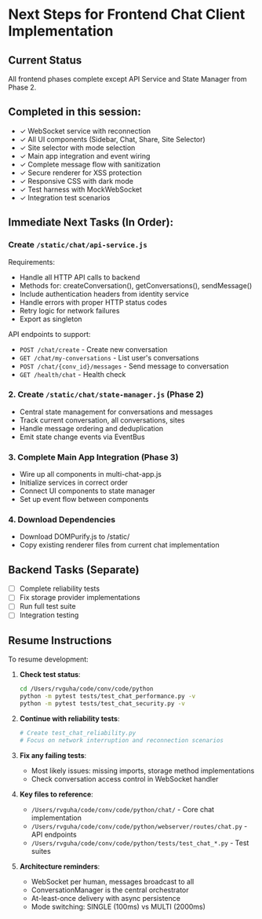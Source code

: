 # Next Steps for Frontend Chat Client Implementation

## Current Status
All frontend phases complete except API Service and State Manager from Phase 2.

## Completed in this session:
- ✓ WebSocket service with reconnection
- ✓ All UI components (Sidebar, Chat, Share, Site Selector)
- ✓ Site selector with mode selection
- ✓ Main app integration and event wiring
- ✓ Complete message flow with sanitization
- ✓ Secure renderer for XSS protection
- ✓ Responsive CSS with dark mode
- ✓ Test harness with MockWebSocket
- ✓ Integration test scenarios

## Immediate Next Tasks (In Order):

### Create `/static/chat/api-service.js`

Requirements:
- Handle all HTTP API calls to backend
- Methods for: createConversation(), getConversations(), sendMessage()
- Include authentication headers from identity service
- Handle errors with proper HTTP status codes
- Retry logic for network failures
- Export as singleton

API endpoints to support:
- `POST /chat/create` - Create new conversation
- `GET /chat/my-conversations` - List user's conversations
- `POST /chat/{conv_id}/messages` - Send message to conversation
- `GET /health/chat` - Health check

### 2. Create `/static/chat/state-manager.js` (Phase 2)
- Central state management for conversations and messages
- Track current conversation, all conversations, sites
- Handle message ordering and deduplication
- Emit state change events via EventBus

### 3. Complete Main App Integration (Phase 3)
- Wire up all components in multi-chat-app.js
- Initialize services in correct order
- Connect UI components to state manager
- Set up event flow between components

### 4. Download Dependencies
- Download DOMPurify.js to /static/
- Copy existing renderer files from current chat implementation

## Backend Tasks (Separate)
- [ ] Complete reliability tests
- [ ] Fix storage provider implementations
- [ ] Run full test suite
- [ ] Integration testing

## Resume Instructions

To resume development:

1. **Check test status**:
   ```bash
   cd /Users/rvguha/code/conv/code/python
   python -m pytest tests/test_chat_performance.py -v
   python -m pytest tests/test_chat_security.py -v
   ```

2. **Continue with reliability tests**:
   ```bash
   # Create test_chat_reliability.py
   # Focus on network interruption and reconnection scenarios
   ```

3. **Fix any failing tests**:
   - Most likely issues: missing imports, storage method implementations
   - Check conversation access control in WebSocket handler

4. **Key files to reference**:
   - `/Users/rvguha/code/conv/code/python/chat/` - Core chat implementation
   - `/Users/rvguha/code/conv/code/python/webserver/routes/chat.py` - API endpoints
   - `/Users/rvguha/code/conv/code/python/tests/test_chat_*.py` - Test suites

5. **Architecture reminders**:
   - WebSocket per human, messages broadcast to all
   - ConversationManager is the central orchestrator
   - At-least-once delivery with async persistence
   - Mode switching: SINGLE (100ms) vs MULTI (2000ms)